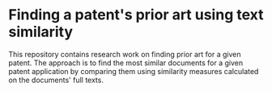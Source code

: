 # Finding a patent's prior art using text similarity
This repository contains research work on finding prior art for a given patent.
The approach is to find the most similar documents for a given patent application
by comparing them using similarity measures calculated on the documents' full texts.
